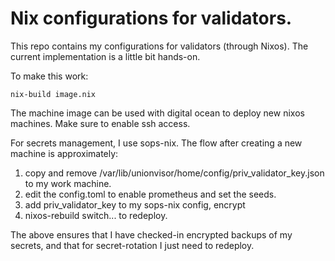 # Nix configurations for validators.

This repo contains my configurations for validators (through Nixos). The current implementation is a little bit hands-on.

To make this work:

```
nix-build image.nix
```

The machine image can be used with digital ocean to deploy new nixos machines. Make sure to enable ssh access.

For secrets management, I use sops-nix. The flow after creating a new machine is approximately:

1. copy and remove /var/lib/unionvisor/home/config/priv_validator_key.json to my work machine.
2. edit the config.toml to enable prometheus and set the seeds.
3. add priv_validator_key to my sops-nix config, encrypt 
4. nixos-rebuild switch... to redeploy.

The above ensures that I have checked-in encrypted backups of my secrets, and that for secret-rotation I just need to redeploy.